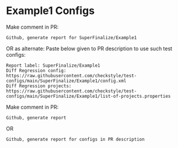 # Example1 Configs
Make comment in PR:
```
Github, generate report for SuperFinalize/Example1
```
OR as alternate:
Paste below given to PR description to use such test configs:
```
Report label: SuperFinalize/Example1
Diff Regression config: https://raw.githubusercontent.com/checkstyle/test-configs/main/SuperFinalize/Example1/config.xml
Diff Regression projects: https://raw.githubusercontent.com/checkstyle/test-configs/main/SuperFinalize/Example1/list-of-projects.properties
```
Make comment in PR:
```
Github, generate report
```
OR
```
Github, generate report for configs in PR description
```
